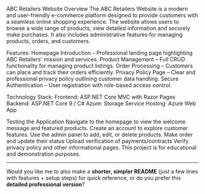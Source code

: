 ABC Retailers Website
Overview
The ABC Retailers Website is a modern and user-friendly e-commerce platform designed to provide customers with a seamless online shopping experience. The website allows users to browse a wide range of products, view detailed information and securely make purchases. It also includes administrative features for managing products, orders, and customers.

Features:
Homepage Introduction – Professional landing page highlighting ABC Retailers’ mission and services.
Product Management – Full CRUD functionality for managing product listings.
Order Processing – Customers can place and track their orders efficiently.
Privacy Policy Page – Clear and professional privacy policy outlining customer data handling.
Secure Authentication – User registration with role-based access control.

Technology Stack:
Frontend: ASP.NET Core MVC with Razor Pages
Backend: ASP.NET Core 9 / C#
Azure: Storage Service
Hosting: Azure Web App

 Testing the Application
Navigate to the homepage to view the welcome message and featured products.
Create an account to explore customer features.
Use the admin panel to add, edit, or delete products.
Make order and update their status
Upload verification of payments/contracts
Verify privacy policy and other informational pages.
This project is for educational and demonstration purposes.

---

Would you like me to also make a **shorter, simpler README** (just a few lines with features + setup steps) for quick reference, or do you prefer this **detailed professional version**?
